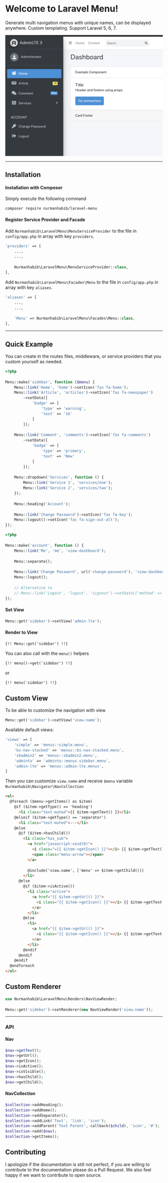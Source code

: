 # Welcome to Laravel Menu!

Generate multi navigation menus with unique names, can be displayed anywhere. Custom templating. Support Laravel 5, 6, 7.

![Alt image](screenshoot.png)

------

## Installation

#### <i class="icon-file"></i> Installation with Composer

Simply execute the following command

```
composer require nurmanhabib/laravel-menu
```



#### <i class="icon-file"></i> Register Service Provider and Facade

Add `Nurmanhabib\LaravelMenu\MenuServiceProvider` to the file in `config/app.php` in array with key `providers`.

```php
'providers' => [
    ...,
    ...,
    
    Nurmanhabib\LaravelMenu\MenuServiceProvider::class,
],
```



Add `Nurmanhabib\LaravelMenu\Facades\Menu` to the file in `config/app.php` in array with key `aliases`.


```php
'aliases' => [
    ...,
    ...,
  
    'Menu' => Nurmanhabib\LaravelMenu\Facades\Menu::class,
],
```

------

## Quick Example

You can create in the routes files, middleware, or service providers that you custom yourself as needed.

```php
<?php

Menu::make('sidebar', function ($menu) {
    Menu::link('Home', 'home')->setIcon('fas fa-home');
    Menu::link('Article', 'articles')->setIcon('fas fa-newspaper')
        ->setData([
            'badge' => [
                'type' => 'warning',
                'text' => '16'
            ]
        ]);

    Menu::link('Comment', 'comments')->setIcon('fas fa-comments')
        ->setData([
            'badge' => [
                'type' => 'primary',
                'text' => 'New'
            ]
        ]);

    Menu::dropdown('Services', function () {
        Menu::link('Service 1', 'services/one');
        Menu::link('Service 2', 'services/two');
    });

    Menu::heading('Account');

    Menu::link('Change Password')->setIcon('fas fa-key');
    Menu::logout()->setIcon('fas fa-sign-out-alt');
});

```


```php
<?php

Menu::make('account', function () {
    Menu::link('Me', 'me', 'view-dashboard');

    Menu::separate();

    Menu::link('Change Password', url('change-password'), 'view-dashboard');
    Menu::logout();
    
    // Alternative to
    // Menu::link('Logout', 'logout', 'signout')->setData(['method' => 'POST']);
});
```



#### Set View

```php
Menu::get('sidebar')->setView('admin-lte');
```


#### Render to View

```html
{!! Menu::get('sidebar') !!}
```


You can also call with the `menu()` helpers


```html
{!! menu()->get('sidebar') !!}
```

or

```html
{!! menu('sidebar') !!}
```



## Custom View

To be able to customize the navigation with view

```php
Menu::get('sidebar')->setView('view.name');
```

Available default views:

```php
'views' => [
    'simple' => 'menus::simple.menu',
    'bs-nav-stacked' => 'menus::bs-nav-stacked.menu',
    'sbadmin2' => 'menus::sbadmin2.menu',
    'adminto' => 'adminto::menus.sidebar.menu',
    'admin-lte' => 'menus::admin-lte.menus',
]
```

Then you can customize `view.name` and receive `$menu` variable `Nurmanhabib\Navigator\NavCollection`

```html
<ul>
  @foreach ($menu->getItems() as $item)
    @if ($item->getType() == 'heading')
      <li class="text-muted">{{ $item->getText() }}</li>
    @elseif ($item->getType() == 'separator')
      <li class="text-muted">---</li>
    @else
      @if ($item->hasChild())
        <li class="has_sub">
          <a href="javascript:void(0)">
            <i class="={{ $item->getIcon() }}"></i> {{ $item->getText() }}
            <span class="menu-arrow"></span>
          </a>
          
          @include('view.name', ['menu' => $item->getChild()])
        </li>
      @else
        @if ($item->isActive())
          <li class="active">
            <a href="{{ $item->getUrl() }}">
              <i class="{{ $item->getIcon() }}"></i> {{ $item->getText() }}
            </a>
          </li>
        @else
          <li>
            <a href="{{ $item->getUrl() }}">
              <i class="{{ $item->getIcon() }}"></i> {{ $item->getText() }}
            </a>
          </li>
        @endif
      @endif
    @endif
  @endforeach
</ul>
```


## Custom Renderer

```php
use Nurmanhabib\LaravelMenu\Renders\NavViewRender;

Menu::get('sidebar')->setRenderer(new NavViewRender('view.name'));
```

------

### API

#### Nav

```php
$nav->getText();
$nav->getUrl();
$nav->getIcon();
$nav->isActive();
$nav->isVisible();
$nav->hasChild();
$nav->getChild();
```



#### NavCollection

```php
$collection->addHeading();
$collection->addHome();
$collection->addSeparator();
$collection->addLink('Text', 'link', 'icon');
$collection->addParent('Text Parent', callback($child), 'icon', '#');
$collection->add($nav);
$collection->getItems();
```

## Contributing

I apologize if the documentation is still not perfect, if you are willing to contribute to the documentation please do a Pull Request. We also feel happy if we want to contribute to open source.
